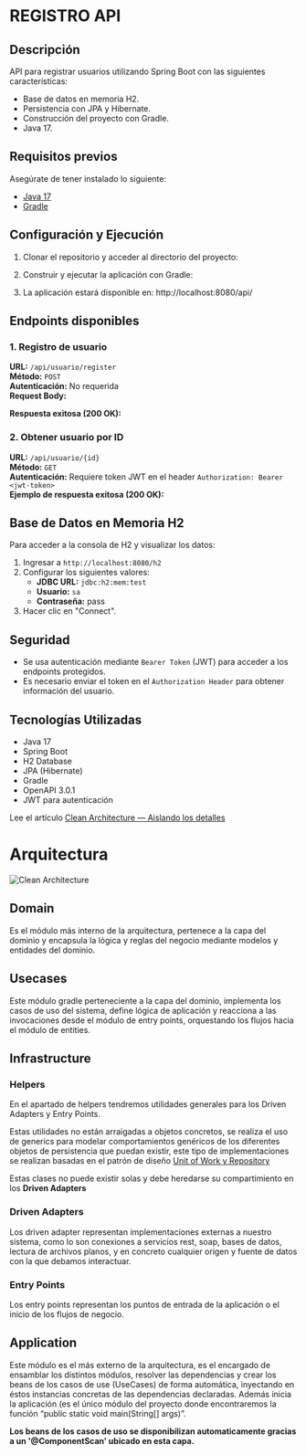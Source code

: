 # REGISTRO API

## Descripción

API para registrar usuarios utilizando Spring Boot con las siguientes características:

- Base de datos en memoria H2.
- Persistencia con JPA y Hibernate.
- Construcción del proyecto con Gradle.
- Java 17.

## Requisitos previos

Asegúrate de tener instalado lo siguiente:

- [Java 17](https://www.oracle.com/java/technologies/javase/jdk17-archive-downloads.html)
- [Gradle](https://gradle.org/install/)

## Configuración y Ejecución

1. Clonar el repositorio y acceder al directorio del proyecto:

2. Construir y ejecutar la aplicación con Gradle:

3. La aplicación estará disponible en: http\://localhost:8080/api/

## Endpoints disponibles

### 1. Registro de usuario

**URL:** `/api/usuario/register`\
**Método:** `POST`\
**Autenticación:** No requerida\
**Request Body:**

**Respuesta exitosa (200 OK):**

### 2. Obtener usuario por ID

**URL:** `/api/usuario/{id}`\
**Método:** `GET`\
**Autenticación:** Requiere token JWT en el header `Authorization: Bearer <jwt-token>`\
**Ejemplo de respuesta exitosa (200 OK):**

## Base de Datos en Memoria H2

Para acceder a la consola de H2 y visualizar los datos:

1. Ingresar a `http://localhost:8080/h2`
2. Configurar los siguientes valores:
    - **JDBC URL:** `jdbc:h2:mem:test`
    - **Usuario:** `sa`
    - **Contraseña:** pass
3. Hacer clic en "Connect".

## Seguridad

- Se usa autenticación mediante `Bearer Token` (JWT) para acceder a los endpoints protegidos.
- Es necesario enviar el token en el `Authorization Header` para obtener información del usuario.

## Tecnologías Utilizadas

- Java 17
- Spring Boot
- H2 Database
- JPA (Hibernate)
- Gradle
- OpenAPI 3.0.1
- JWT para autenticación


Lee el artículo [Clean Architecture — Aislando los detalles](https://medium.com/bancolombia-tech/clean-architecture-aislando-los-detalles-4f9530f35d7a)

# Arquitectura

![Clean Architecture](https://miro.medium.com/max/1400/1*ZdlHz8B0-qu9Y-QO3AXR_w.png)

## Domain

Es el módulo más interno de la arquitectura, pertenece a la capa del dominio y encapsula la lógica y reglas del negocio mediante modelos y entidades del dominio.

## Usecases

Este módulo gradle perteneciente a la capa del dominio, implementa los casos de uso del sistema, define lógica de aplicación y reacciona a las invocaciones desde el módulo de entry points, orquestando los flujos hacia el módulo de entities.

## Infrastructure

### Helpers

En el apartado de helpers tendremos utilidades generales para los Driven Adapters y Entry Points.

Estas utilidades no están arraigadas a objetos concretos, se realiza el uso de generics para modelar comportamientos
genéricos de los diferentes objetos de persistencia que puedan existir, este tipo de implementaciones se realizan
basadas en el patrón de diseño [Unit of Work y Repository](https://medium.com/@krzychukosobudzki/repository-design-pattern-bc490b256006)

Estas clases no puede existir solas y debe heredarse su compartimiento en los **Driven Adapters**

### Driven Adapters

Los driven adapter representan implementaciones externas a nuestro sistema, como lo son conexiones a servicios rest,
soap, bases de datos, lectura de archivos planos, y en concreto cualquier origen y fuente de datos con la que debamos
interactuar.

### Entry Points

Los entry points representan los puntos de entrada de la aplicación o el inicio de los flujos de negocio.

## Application

Este módulo es el más externo de la arquitectura, es el encargado de ensamblar los distintos módulos, resolver las dependencias y crear los beans de los casos de use (UseCases) de forma automática, inyectando en éstos instancias concretas de las dependencias declaradas. Además inicia la aplicación (es el único módulo del proyecto donde encontraremos la función “public static void main(String[] args)”.

**Los beans de los casos de uso se disponibilizan automaticamente gracias a un '@ComponentScan' ubicado en esta capa.**
